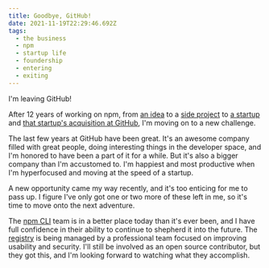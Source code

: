 ```yaml
---
title: Goodbye, GitHub!
date: 2021-11-19T22:29:46.692Z
tags:
  - the business
  - npm
  - startup life
  - foundership
  - entering
  - exiting
---
```


I'm leaving GitHub!

After 12 years of working on npm, from [an
idea](https://groups.google.com/g/nodejs/c/erDWyS4xPw8/m/E09EInE7NAwJ) to a
[side project](https://github.com/npm/cli/commit/4626dfa73) to [a
startup](https://venturebeat.com/2014/02/11/former-node-leader-takes-big-money-launches-node-startup/)
and [that startup's acquisition at
GitHub](https://blog.izs.me/2020/03/next-phase-montage/), I'm moving on to
a new challenge.

The last few years at GitHub have been great.  It's an awesome company
filled with great people, doing interesting things in the developer space,
and I'm honored to have been a part of it for a while.  But it's also a
bigger company than I'm accustomed to.  I'm happiest and most productive
when I'm hyperfocused and moving at the speed of a startup.

A new opportunity came my way recently, and it's too enticing for me to
pass up.  I figure I've only got one or two more of these left in me, so
it's time to move onto the next adventure.

The [npm CLI](https://github.com/npm/cli) team is in a better place today
than it's ever been, and I have full confidence in their ability to
continue to shepherd it into the future.  The
[registry](https://www.npmjs.com) is being managed by a professional team
focused on improving usability and security.  I'll still be involved as an
open source contributor, but they got this, and I'm looking forward
to watching what they accomplish.
